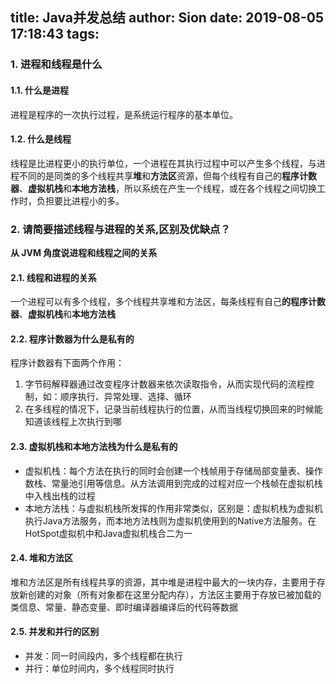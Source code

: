 title: Java并发总结
author: Sion
date: 2019-08-05 17:18:43
tags:
---
### 1. 进程和线程是什么

#### 1.1. 什么是进程

进程是程序的一次执行过程，是系统运行程序的基本单位。

#### 1.2. 什么是线程

线程是比进程更小的执行单位，一个进程在其执行过程中可以产生多个线程，与进程不同的是同类的多个线程共享**堆**和**方法区**资源，但每个线程有自己的**程序计数器**、**虚拟机栈**和**本地方法栈**，所以系统在产生一个线程，或在各个线程之间切换工作时，负担要比进程小的多。

<!-- more -->

### 2. 请简要描述线程与进程的关系,区别及优缺点？

**从 JVM 角度说进程和线程之间的关系**

#### 2.1. 线程和进程的关系

一个进程可以有多个线程，多个线程共享堆和方法区，每条线程有自己**的程序计数器**、**虚拟机栈**和**本地方法栈**

#### 2.2. 程序计数器为什么是私有的

程序计数器有下面两个作用：
1. 字节码解释器通过改变程序计数器来依次读取指令，从而实现代码的流程控制，如：顺序执行、异常处理、选择、循环
2. 在多线程的情况下，记录当前线程执行的位置，从而当线程切换回来的时候能知道该线程上次执行到哪

#### 2.3. 虚拟机栈和本地方法栈为什么是私有的

- 虚拟机栈：每个方法在执行的同时会创建一个栈帧用于存储局部变量表、操作数栈、常量池引用等信息。从方法调用到完成的过程对应一个栈帧在虚拟机栈中入栈出栈的过程
- 本地方法栈：与虚拟机栈所发挥的作用非常类似，区别是：虚拟机栈为虚拟机执行Java方法服务，而本地方法栈则为虚拟机使用到的Native方法服务。在HotSpot虚拟机中和Java虚拟机栈合二为一

#### 2.4. 堆和方法区

堆和方法区是所有线程共享的资源，其中堆是进程中最大的一块内存，主要用于存放新创建的对象（所有对象都在这里分配内存），方法区主要用于存放已被加载的类信息、常量、静态变量、即时编译器编译后的代码等数据

#### 2.5. 并发和并行的区别

- 并发：同一时间段内，多个线程都在执行
- 并行：单位时间内，多个线程同时执行

















